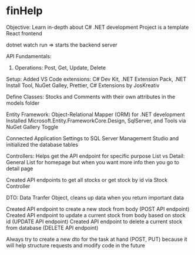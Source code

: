 # finHelp
Objective: Learn in-depth about C# .NET development
Project is a template React frontend 

dotnet watch run => starts the backend server

API Fundamentals:
1. Operations: Post, Get, Update, Delete

Setup:
Added VS Code extensions: C# Dev Kit, .NET Extension Pack, .NET Install Tool, NuGet Galley, Prettier, C# Extensions by JosKreativ

Define Classes: Stocks and Comments with their own attributes in the models folder

Entity Framework: Object-Relational Mapper (ORM) for .NET development
Installed Microsoft.Entity.FrameworkCore.Design, SqlServer, and Tools via NuGet Gallery Toggle

Connected Application Settings to SQL Server Management Studio and initialized the database tables

Controllers: Helps get the API endpoint for specific purpose
List vs Detail: General List for homepage but when you want more info then you go to detail page

Created API endpoints to get all stocks or get stock by id via Stock Controller

DTO: Data Tranfer Object, cleans up data when you return important data

Created API endpoint to create a new stock from body (POST API endpoint)
Created API endpoint to update a current stock from body based on stock id (UPDATE API endpoint)
Created API endpoint to delete a current stock from database (DELETE API endpoint)

Always try to create a new dto for the task at hand (POST, PUT) because it will help structure requests and modify code in the future